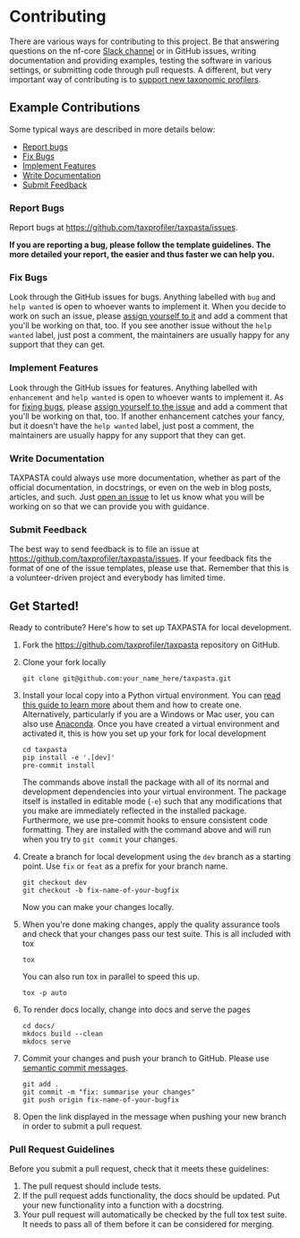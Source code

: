 # Contributing

There are various ways for contributing to this project. Be that answering
questions on the nf-core [Slack
channel](https://nfcore.slack.com/archives/C031QH57DSS) or in GitHub issues,
writing documentation and providing examples, testing the software in various
settings, or submitting code through pull requests. A different, but very important
way of contributing is to [support new taxonomic profilers](/contributing/supporting_new_profiler).

## Example Contributions

Some typical ways are described in more details below:

-   [Report bugs](#report-bugs)
-   [Fix Bugs](#fix-bugs)
-   [Implement Features](#implement-features)
-   [Write Documentation](#write-documentation)
-   [Submit Feedback](#submit-feedback)

### Report Bugs

Report bugs at https://github.com/taxprofiler/taxpasta/issues.

**If you are reporting a bug, please follow the template guidelines. The more
detailed your report, the easier and thus faster we can help you.**

### Fix Bugs

Look through the GitHub issues for bugs. Anything labelled with `bug` and `help wanted` is open to whoever wants to implement it. When you decide to work on
such an issue, please [assign yourself to
it](https://docs.github.com/en/issues/tracking-your-work-with-issues/assigning-issues-and-pull-requests-to-other-github-users)
and add a comment that you'll be working on that, too. If you see another issue
without the `help wanted` label, just post a comment, the maintainers are
usually happy for any support that they can get.

### Implement Features

Look through the GitHub issues for features. Anything labelled with
`enhancement` and `help wanted` is open to whoever wants to implement it. As for
[fixing bugs](#fix-bugs), please [assign yourself to the
issue](https://docs.github.com/en/issues/tracking-your-work-with-issues/assigning-issues-and-pull-requests-to-other-github-users)
and add a comment that you'll be working on that, too. If another enhancement
catches your fancy, but it doesn't have the `help wanted` label, just post a
comment, the maintainers are usually happy for any support that they can get.

### Write Documentation

TAXPASTA could always use more documentation, whether as
part of the official documentation, in docstrings, or even on the web in blog
posts, articles, and such. Just [open an issue](https://github.com/taxprofiler/taxpasta/issues) to let us know what you will be working on
so that we can provide you with guidance.

### Submit Feedback

The best way to send feedback is to file an issue at https://github.com/taxprofiler/taxpasta/issues. If your feedback fits the format of one of
the issue templates, please use that. Remember that this is a volunteer-driven
project and everybody has limited time.

## Get Started!

Ready to contribute? Here's how to set up TAXPASTA for
local development.

1. Fork the https://github.com/taxprofiler/taxpasta
   repository on GitHub.
2. Clone your fork locally

    ```shell
    git clone git@github.com:your_name_here/taxpasta.git
    ```

3. Install your local copy into a Python virtual environment. You can [read this
   guide to learn
   more](https://realpython.com/python-virtual-environments-a-primer) about them
   and how to create one. Alternatively, particularly if you are a Windows or
   Mac user, you can also use [Anaconda](https://docs.anaconda.com/anaconda/).
   Once you have created a virtual environment and activated it, this is how you
   set up your fork for local development

    ```shell
    cd taxpasta
    pip install -e '.[dev]'
    pre-commit install
    ```

    The commands above install the package with all of its normal and
    development dependencies into your virtual environment. The package itself
    is installed in editable mode (`-e`) such that any modifications that you
    make are immediately reflected in the installed package. Furthermore, we use
    pre-commit hooks to ensure consistent code formatting. They are installed
    with the command above and will run when you try to `git commit` your
    changes.

4. Create a branch for local development using the `dev` branch as a starting
   point. Use `fix` or `feat` as a prefix for your branch name.

    ```shell
    git checkout dev
    git checkout -b fix-name-of-your-bugfix
    ```

    Now you can make your changes locally.

5. When you're done making changes, apply the quality assurance tools and check
   that your changes pass our test suite. This is all included with tox

    ```shell
    tox
    ```

    You can also run tox in parallel to speed this up.

    ```shell
    tox -p auto
    ```

6. To render docs locally, change into docs and serve the pages

    ```shell
    cd docs/
    mkdocs build --clean
    mkdocs serve
    ```

7. Commit your changes and push your branch to GitHub. Please use [semantic
   commit messages](https://www.conventionalcommits.org/).

    ```shell
    git add .
    git commit -m "fix: summarise your changes"
    git push origin fix-name-of-your-bugfix
    ```

8. Open the link displayed in the message when pushing your new branch in order
   to submit a pull request.

### Pull Request Guidelines

Before you submit a pull request, check that it meets these guidelines:

1. The pull request should include tests.
2. If the pull request adds functionality, the docs should be updated. Put your
   new functionality into a function with a docstring.
3. Your pull request will automatically be checked by the full tox test suite.
   It needs to pass all of them before it can be considered for merging.
